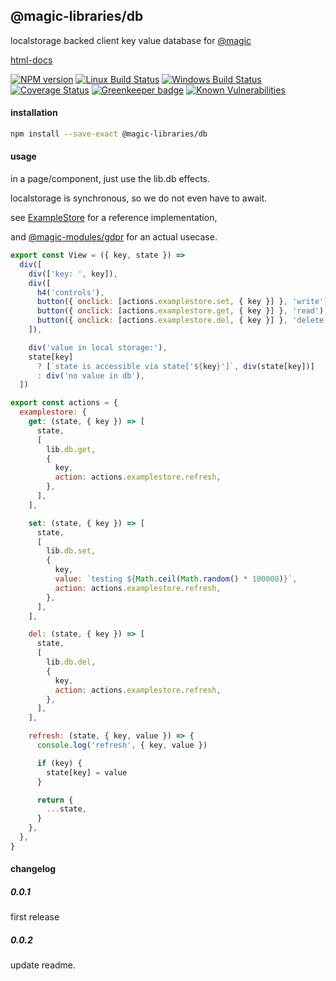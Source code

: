 ## @magic-libraries/db

localstorage backed client key value database for
[@magic](https://magic.github.io/core)

[html-docs](https://magic-libraries.github.io/db)

[![NPM version][npm-image]][npm-url]
[![Linux Build Status][travis-image]][travis-url]
[![Windows Build Status][appveyor-image]][appveyor-url]
[![Coverage Status][coveralls-image]][coveralls-url]
[![Greenkeeper badge][greenkeeper-image]][greenkeeper-url]
[![Known Vulnerabilities][snyk-image]][snyk-url]

#### <a name="install"></a>installation
```bash
npm install --save-exact @magic-libraries/db
```

#### <a name="usage"></a>usage
in a page/component, just use the lib.db effects.

localstorage is synchronous, so we do not even have to await.

see [ExampleStore](https://github.com/magic-libraries/db/tree/master/example/assets/ExampleStore) for a reference implementation,

and [@magic-modules/gdpr](https://github.com/magic-modules/gdpr) for an actual usecase.

```javascript
export const View = ({ key, state }) =>
  div([
    div(['key: ', key]),
    div([
      h4('controls'),
      button({ onclick: [actions.examplestore.set, { key }] }, 'write'),
      button({ onclick: [actions.examplestore.get, { key }] }, 'read'),
      button({ onclick: [actions.examplestore.del, { key }] }, 'delete'),
    ]),

    div('value in local storage:'),
    state[key]
      ? [`state is accessible via state['${key}']`, div(state[key])]
      : div('no value in db'),
  ])

export const actions = {
  examplestore: {
    get: (state, { key }) => [
      state,
      [
        lib.db.get,
        {
          key,
          action: actions.examplestore.refresh,
        },
      ],
    ],

    set: (state, { key }) => [
      state,
      [
        lib.db.set,
        {
          key,
          value: `testing ${Math.ceil(Math.random() * 100000)}`,
          action: actions.examplestore.refresh,
        },
      ],
    ],

    del: (state, { key }) => [
      state,
      [
        lib.db.del,
        {
          key,
          action: actions.examplestore.refresh,
        },
      ],
    ],

    refresh: (state, { key, value }) => {
      console.log('refresh', { key, value })

      if (key) {
        state[key] = value
      }

      return {
        ...state,
      }
    },
  },
}
```

#### changelog
##### 0.0.1
first release

##### 0.0.2
update readme.

[npm-image]: https://img.shields.io/npm/v/@magic-libraries/db.svg
[npm-url]: https://www.npmjs.com/package/@magic-libraries/db
[travis-image]: https://img.shields.io/travis/com/magic-libraries/db/master
[travis-url]: https://travis-ci.com/magic-libraries/db
[appveyor-image]: https://img.shields.io/appveyor/ci/magiclibraries/db/master.svg
[appveyor-url]: https://ci.appveyor.com/project/magiclibraries/db/branch/master
[coveralls-image]: https://coveralls.io/repos/github/magic-libraries/db/badge.svg
[coveralls-url]: https://coveralls.io/github/magic-libraries/db
[greenkeeper-image]: https://badges.greenkeeper.io/magic-libraries/db.svg
[greenkeeper-url]: https://badges.greenkeeper.io/magic-libraries/db.svg
[snyk-image]: https://snyk.io/test/github/magic-libraries/db/badge.svg
[snyk-url]: https://snyk.io/test/github/magic-libraries/db
